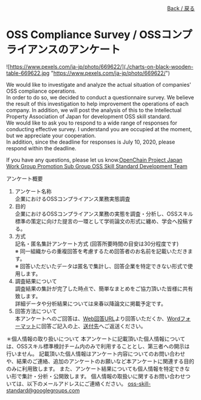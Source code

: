 <div style="text-align: right;">
<a href="/OpenChain-JWG/">Back / 戻る</a>
</div>

# OSS Compliance Survey / OSSコンプライアンスのアンケート

![https://www.pexels.com/ja-jp/photo/669622/](./charts-on-black-wooden-table-669622.jpg "https://www.pexels.com/ja-jp/photo/669622/")  

We would like to investigate and analyze the actual situation of companies' OSS compliance operations.  
In order to do so, we decided to conduct a questionnaire survey. We believe the result of this investigation to help improvement the operations of each company. In addition, we will post the analysis 
of this to the Intellectual Property Association of Japan for development OSS skill standard.  
We would like to ask you to respond to a wide range of responses for conducting effective survey. I understand you are occupied at the moment, but we appreciate your cooperation.  
In addition, since the deadline for responses is July 10, 2020, please respond within the deadline.

If you have any questions, please let us know.[OpenChain Project Japan Work Group Promotion Sub Group OSS Skill Standard Development Team](mailto:oss-skill-standard@googlegroups.com)
 

アンケート概要
1. アンケート名称  
企業におけるOSSコンプライアンス業務実態調査
2.	目的  
  企業におけるOSSコンプライアンス業務の実態を調査・分析し、OSSスキル標準の策定に向けた提言の一環として学術論文の形式に纏め、学会へ投稿する。
3.	方式  
  記名・匿名集計アンケート方式
  (回答所要時間の目安は30分程度です)  
  ※	同一組織からの重複回答を考慮するため回答者のお名前を記載いただきます。  
  ※	回答いただいたデータは匿名で集計し、回答企業を特定できない形式で使用します。  
4.	調査結果について  
  調査結果の集計が完了した時点で、簡単なまとめをご協力頂いた皆様に共有致します。  
  詳細データや分析結果については来春以降論文に掲載予定です。  
5.	回答方法について  
  本アンケートへのご回答は、[Web回答URL](https://docs.google.com/forms/d/e/1FAIpQLSfQduZtCNFJXtw_BA5YVQIFp36Q6Rbb7b1V_j8bUcYbsm7h8A/viewform)より回答いただくか、[Wordフォーマット](https://github.com/OpenChain-Project/OpenChain-JWG/blob/master/docs/subgroups/promotion/ComplianceSurveyForm/%E4%BC%81%E6%A5%AD%E3%81%AB%E3%81%8A%E3%81%91%E3%82%8BOSS%E3%82%B3%E3%83%B3%E3%83%97%E3%83%A9%E3%82%A4%E3%82%A2%E3%83%B3%E3%82%B9%E6%A5%AD%E5%8B%99%E5%AE%9F%E6%85%8B%E8%AA%BF%E6%9F%BB.docx)に回答ご記入の上、[送付先](mailto:oss-skill-standard@googlegroups.com)へご返送ください。
  
＊個人情報の取り扱いについて
本アンケートに記載頂いた個人情報については、OSSスキル標準検討チーム内のみで利用することとし、第三者への開示は行いません。
記載頂いた個人情報はアンケート内容についてのお問い合わせや、結果のご連絡、追加のアンケートのお願いなど本アンケートに関連する目的のみに利用致します。
また、アンケート結果についても個人情報を特定できない形で集計・分析・公開致します。
個人情報の取扱いに関するお問い合わせついては、以下のメールアドレスにご連絡ください。
oss-skill-standard@googlegroups.com
